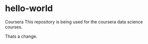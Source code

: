# hello-world
Coursera
This repository is being used for the coursera data science courses.

Thats a change.
